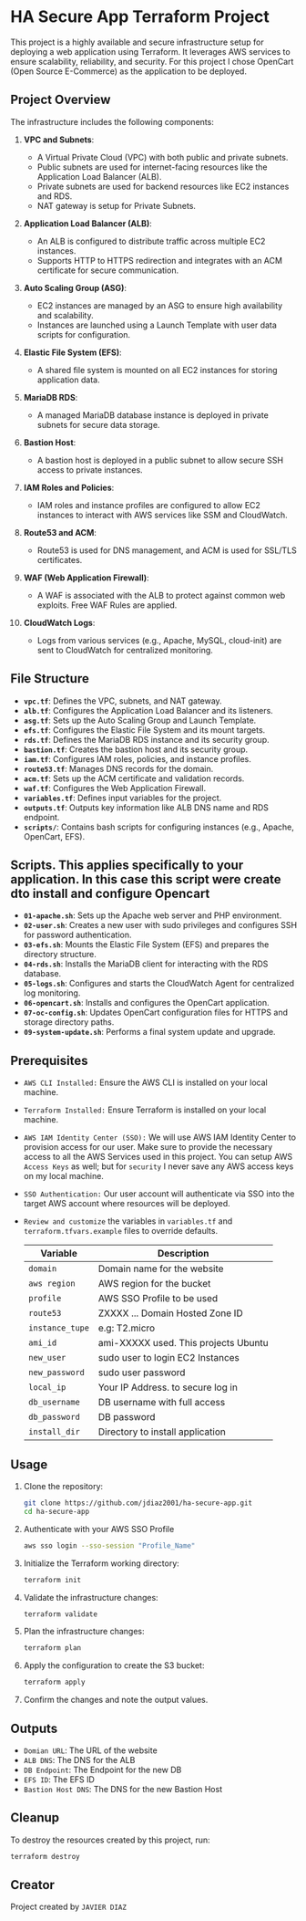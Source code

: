 # HA Secure App Terraform Project

This project is a highly available and secure infrastructure setup for deploying a web application using Terraform. It leverages AWS services to ensure scalability, reliability, and security. For this project I chose OpenCart (Open Source E-Commerce) as the application to be deployed.

## Project Overview

The infrastructure includes the following components:

1. **VPC and Subnets**:
   - A Virtual Private Cloud (VPC) with both public and private subnets.
   - Public subnets are used for internet-facing resources like the Application Load Balancer (ALB).
   - Private subnets are used for backend resources like EC2 instances and RDS.
   - NAT gateway is setup for Private Subnets.

2. **Application Load Balancer (ALB)**:
   - An ALB is configured to distribute traffic across multiple EC2 instances.
   - Supports HTTP to HTTPS redirection and integrates with an ACM certificate for secure communication.

3. **Auto Scaling Group (ASG)**:
   - EC2 instances are managed by an ASG to ensure high availability and scalability.
   - Instances are launched using a Launch Template with user data scripts for configuration.

4. **Elastic File System (EFS)**:
   - A shared file system is mounted on all EC2 instances for storing application data.

5. **MariaDB RDS**:
   - A managed MariaDB database instance is deployed in private subnets for secure data storage.

6. **Bastion Host**:
   - A bastion host is deployed in a public subnet to allow secure SSH access to private instances.

7. **IAM Roles and Policies**:
   - IAM roles and instance profiles are configured to allow EC2 instances to interact with AWS services like SSM and CloudWatch.

8. **Route53 and ACM**:
   - Route53 is used for DNS management, and ACM is used for SSL/TLS certificates.

9. **WAF (Web Application Firewall)**:
   - A WAF is associated with the ALB to protect against common web exploits. Free WAF Rules are applied.

10. **CloudWatch Logs**:
    - Logs from various services (e.g., Apache, MySQL, cloud-init) are sent to CloudWatch for centralized monitoring.

## File Structure

- **`vpc.tf`**: Defines the VPC, subnets, and NAT gateway.
- **`alb.tf`**: Configures the Application Load Balancer and its listeners.
- **`asg.tf`**: Sets up the Auto Scaling Group and Launch Template.
- **`efs.tf`**: Configures the Elastic File System and its mount targets.
- **`rds.tf`**: Defines the MariaDB RDS instance and its security group.
- **`bastion.tf`**: Creates the bastion host and its security group.
- **`iam.tf`**: Configures IAM roles, policies, and instance profiles.
- **`route53.tf`**: Manages DNS records for the domain.
- **`acm.tf`**: Sets up the ACM certificate and validation records.
- **`waf.tf`**: Configures the Web Application Firewall.
- **`variables.tf`**: Defines input variables for the project.
- **`outputs.tf`**: Outputs key information like ALB DNS name and RDS endpoint.
- **`scripts/`**: Contains bash scripts for configuring instances (e.g., Apache, OpenCart, EFS).

## Scripts. This applies specifically to your application. In this case this script were create dto install and configure Opencart

- **`01-apache.sh`**: Sets up the Apache web server and PHP environment.
- **`02-user.sh`**: Creates a new user with sudo privileges and configures SSH for password authentication.
- **`03-efs.sh`**: Mounts the Elastic File System (EFS) and prepares the directory structure.
- **`04-rds.sh`**: Installs the MariaDB client for interacting with the RDS database.
- **`05-logs.sh`**: Configures and starts the CloudWatch Agent for centralized log monitoring.
- **`06-opencart.sh`**: Installs and configures the OpenCart application.
- **`07-oc-config.sh`**: Updates OpenCart configuration files for HTTPS and storage directory paths.
- **`09-system-update.sh`**: Performs a final system update and upgrade.

## Prerequisites

- `AWS CLI Installed:` Ensure the AWS CLI is installed on your local machine.
- `Terraform Installed:` Ensure Terraform is installed on your local machine.
- `AWS IAM Identity Center (SSO):` We will use AWS IAM Identity Center to provision access for our user. Make sure to provide the necessary access to all the AWS Services used in this project. You can setup AWS `Access Keys` as well; but for `security` I never save any AWS access keys on my local machine.
- `SSO Authentication:` Our user account will authenticate via SSO into the target AWS account where resources will be deployed.
- `Review and customize` the variables in `variables.tf` and `terraform.tfvars.example` files to override defaults.

    | Variable           | Description                          | 
    |--------------------|--------------------------------------|
    | `domain`           | Domain name for the website          |
    | `aws region`       | AWS region for the bucket            |
    | `profile`          | AWS SSO Profile to be used           |
    | `route53`          | ZXXXX ... Domain Hosted Zone ID      |
    | `instance_tupe`    | e.g: T2.micro                        |
    | `ami_id`           | ami-XXXXX used. This projects Ubuntu |
    | `new_user`         | sudo user to login EC2 Instances     |
    | `new_password`     | sudo user password                   |
    | `local_ip`         | Your IP Address. to secure log in    |
    | `db_username`      | DB username with full access         |
    | `db_password`      | DB password                          |
    | `install_dir`      | Directory to install application     | 

## Usage

1. Clone the repository:
    ```bash
    git clone https://github.com/jdiaz2001/ha-secure-app.git
    cd ha-secure-app
    ```
2. Authenticate with your AWS SSO Profile
    ```bash
    aws sso login --sso-session "Profile_Name" 
    ```

3. Initialize the Terraform working directory:
    ```bash
    terraform init
    ```

4. Validate the infrastructure changes:
    ```bash
    terraform validate
    ```

5. Plan the infrastructure changes:
    ```bash
    terraform plan
    ```

6. Apply the configuration to create the S3 bucket:
    ```bash
    terraform apply
    ```

7. Confirm the changes and note the output values.

## Outputs
- `Domian URL`: The URL of the website
- `ALB DNS`: The DNS for the ALB
- `DB Endpoint`: The Endpoint for the new DB
- `EFS ID`: The EFS ID 
- `Bastion Host DNS`: The DNS for the new Bastion Host

## Cleanup

To destroy the resources created by this project, run:
```bash
terraform destroy
```

## Creator

Project created by `JAVIER DIAZ`